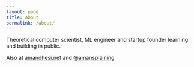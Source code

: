 ```yaml
---
layout: page
title: About
permalink: /about/
---
```


Theoretical computer scientist, ML engineer and startup founder learning and building in public.

Also at [amandhesi.net](https://amandhesi.net/) and [@amansplaining](https://x.com/amansplaining)
